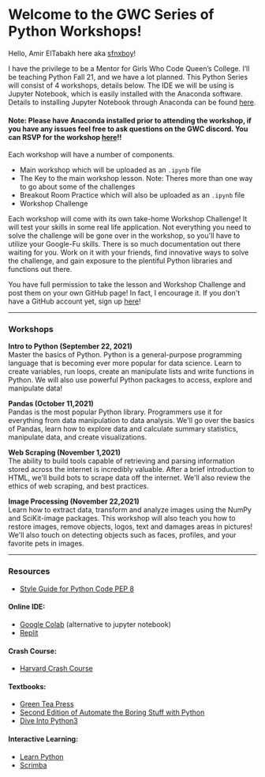 # Welcome to the GWC Series of Python Workshops!

Hello, Amir ElTabakh here aka [sfnxboy](https://github.com/sfnxboy)!

I have the privilege to be a Mentor for Girls Who Code Queen’s College. I’ll be teaching Python Fall 21, and we have a lot planned. This Python Series will consist of 4 workshops, details below. The IDE we will be using is Jupyter Notebook, which is easily installed with the Anaconda software. Details to installing Jupyter Notebook through Anaconda can be found [here](https://github.com/GWC-QC/Python_Series/blob/main/SetUp/Anaconda_Python_Installation_and_Jupyter_Notebook.md). 
#### Note: Please have Anaconda installed prior to attending the workshop, if you have any issues feel free to ask questions on the GWC discord. You can RSVP for the workshop [here](https://docs.google.com/forms/d/e/1FAIpQLSfRWfrLFyZYaKJit6aKzgYacPybbJZsCRLdh5mkL28s3eLMXA/viewform)!! 

Each workshop will have a number of components.
- Main workshop which will be uploaded as an `.ipynb` file
- The Key to the main workshop lesson. Note: Theres more than one way to go about some of the challenges
- Breakout Room Practice which will also be uploaded as an `.ipynb` file
- Workshop Challenge

Each workshop will come with its own take-home Workshop Challenge! It will test your skills in some real life application. Not everything you need to solve the challenge will be gone over in the workshop, so you'll have to utilize your Google-Fu skills. There is so much documentation out there waiting for you. Work on it with your friends, find innovative ways to solve the challenge, and gain exposure to the plentiful Python libraries and functions out there.

You have full permission to take the lesson and Workshop Challenge and post them on your own GitHub page! In fact, I encourage it. If you don't have a GitHub account yet, sign up [here](https://github.com/signup?ref_cta=Sign+up&ref_loc=header+logged+out&ref_page=%2F&source=header-home)! 

---
### Workshops

**Intro to Python (September 22, 2021)** \
Master the basics of Python. Python is a general-purpose programming language that is becoming ever more popular for data science. Learn to create variables, run loops, create an manipulate lists and write functions in Python. We will also use powerful Python packages to access, explore and manipulate data!

**Pandas (October 11,2021)**\
Pandas is the most popular Python library. Programmers use it for everything from data manipulation to data analysis. We'll go over the basics of Pandas, learn how to explore data and calculate summary statistics, manipulate data, and create visualizations.  

**Web Scraping (November 1,2021)** \
The ability to build tools capable of retrieving and parsing information stored across the internet is incredibly valuable. After a brief introduction to HTML, we'll build bots to scrape data off the internet. We'll also review the ethics of web scraping, and best practices.  

**Image Processing (November 22,2021)** \
Learn how to extract data, transform and analyze images using the NumPy and SciKit-image packages. This workshop will also teach you how to restore images, remove objects, logos, text and damages areas in pictures! We'll also touch on detecting objects such as faces, profiles, and your favorite pets in images.

---
### Resources

- [Style Guide for Python Code PEP 8](https://www.python.org/dev/peps/pep-0008/)
#### Online IDE:
- [Google Colab](https://colab.research.google.com/notebooks/intro.ipynb#recent=true) (alternative to jupyter notebook)
- [Replit](https://replit.com/~)

#### Crash Course: 
- [Harvard Crash Course](https://cs50.harvard.edu/college/2019/fall/weeks/6/)

#### Textbooks:
- [Green Tea Press](https://greenteapress.com/wp/think-python-2e/)
- [Second Edition of Automate the Boring Stuff with Python](https://automatetheboringstuff.com/)
- [Dive Into Python3](https://diveintopython3.net/)

#### Interactive Learning:
- [Learn Python](https://www.learnpython.org)
- [Scrimba](https://scrimba.com/g/gpython)


